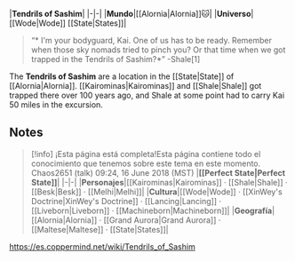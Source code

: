 |**Tendrils of Sashim**|
|-|-|
|**Mundo**|[[Alornia\|Alornia]]🐱︎|
|**Universo**|[[Wode\|Wode]] [[State\|States]]|

>“* I'm your bodyguard, Kai. One of us has to be ready. Remember when those sky nomads tried to pinch you? Or that time when we got trapped in the Tendrils of Sashim?*”
\-Shale[1]


The **Tendrils of Sashim** are a location in the [[State\|State]] of [[Alornia\|Alornia]]. [[Kairominas\|Kairominas]] and [[Shale\|Shale]] got trapped there over 100 years ago, and Shale at some point had to carry Kai 50 miles in the excursion.

## Notes

> [!info] ¡Esta página está completa!Esta página contiene todo el conocimiento que tenemos sobre este tema en este momento.
Chaos2651 (talk) 09:24, 16 June 2018 (MST)
|**[[Perfect State\|Perfect State]]**|
|-|-|
|**Personajes**|[[Kairominas\|Kairominas]] · [[Shale\|Shale]] · [[Besk\|Besk]] · [[Melhi\|Melhi]]|
|**Cultura**|[[Wode\|Wode]] · [[XinWey's Doctrine\|XinWey's Doctrine]] · [[Lancing\|Lancing]] · [[Liveborn\|Liveborn]] · [[Machineborn\|Machineborn]]|
|**Geografía**|[[Alornia\|Alornia]] · [[Grand Aurora\|Grand Aurora]] · [[Maltese\|Maltese]] · [[State\|States]]|



https://es.coppermind.net/wiki/Tendrils_of_Sashim